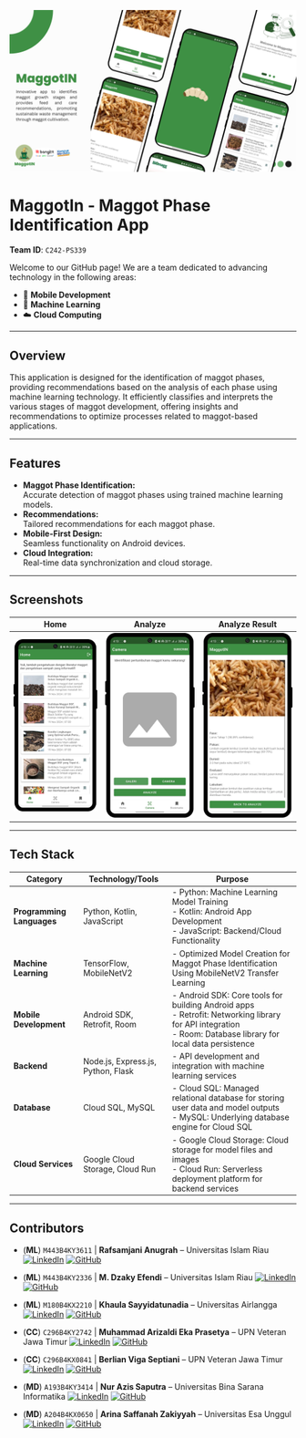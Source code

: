 ![Home](assets/_MaggotIN%20%20(3).png)
# MaggotIn - Maggot Phase Identification App

**Team ID**: `C242-PS339`

Welcome to our GitHub page! We are a team dedicated to advancing technology in the following areas:
- 📱 **Mobile Development**
- 🤖 **Machine Learning**
- ☁️ **Cloud Computing**

---

## Overview

This application is designed for the identification of maggot phases, providing recommendations based on the analysis of each phase using machine learning technology. 
It efficiently classifies and interprets the various stages of maggot development, offering insights and recommendations to optimize processes related to maggot-based applications.

---

## Features

- **Maggot Phase Identification:**  
  Accurate detection of maggot phases using trained machine learning models.
- **Recommendations:**  
  Tailored recommendations for each maggot phase.
- **Mobile-First Design:**  
  Seamless functionality on Android devices.
- **Cloud Integration:**  
  Real-time data synchronization and cloud storage.

---

## Screenshots
| **Home**              | **Analyze**      | **Analyze Result**         |
|--------------------------|-------------------------|--------------------------|
| ![Home](assets/11_home.png) | ![Analyze](assets/16_camera_page.png) | ![Result](assets/19_result1.png) |

---

## Tech Stack

| **Category**             | **Technology/Tools**              | **Purpose**                                                                 |
|---------------------------|------------------------------------|-----------------------------------------------------------------------------|
| **Programming Languages** | Python, Kotlin, JavaScript  | - Python: Machine Learning Model Training <br> - Kotlin: Android App Development <br> - JavaScript: Backend/Cloud Functionality |
| **Machine Learning**      | TensorFlow, MobileNetV2 | - Optimized Model Creation for Maggot Phase Identification Using MobileNetV2 Transfer Learning          |
| **Mobile Development**    | Android SDK, Retrofit, Room    | - Android SDK: Core tools for building Android apps <br>  - Retrofit: Networking library for API integration <br> - Room: Database library for local data persistence         |
| **Backend**               | Node.js, Express.js, Python, Flask  | - API development and integration with machine learning services            |
| **Database**              | Cloud SQL, MySQL | - Cloud SQL: Managed relational database for storing user data and model outputs <br> - MySQL: Underlying database engine for Cloud SQL |
| **Cloud Services**        | Google Cloud Storage, Cloud Run | - Google Cloud Storage: Cloud storage for model files and images <br> - Cloud Run: Serverless deployment platform for backend services <br> |

---


## Contributors

- (**ML**) `M443B4KY3611` | **Rafsamjani Anugrah** – Universitas Islam Riau
[![LinkedIn](https://img.shields.io/badge/LinkedIn-0A66C2?logo=linkedin&logoColor=white&style=flat-circle)](https://linkedin.com/in/rafsamjani-anugrah) 
[![GitHub](https://img.shields.io/badge/GitHub-171515?logo=github&logoColor=white&style=flat-circle)](https://github.com/rafsaja)

- (**ML**) `M443B4KY2336` | **M. Dzaky Efendi** – Universitas Islam Riau
[![LinkedIn](https://img.shields.io/badge/LinkedIn-0A66C2?logo=linkedin&logoColor=white&style=flat-circle)](https://linkedin.com/in/m-dzaky-efendi) 
[![GitHub](https://img.shields.io/badge/GitHub-171515?logo=github&logoColor=white&style=flat-circle)](https://github.com/DzakyJaki)

- (**ML**) `M180B4KX2210` | **Khaula Sayyidatunadia** – Universitas Airlangga
[![LinkedIn](https://img.shields.io/badge/LinkedIn-0A66C2?logo=linkedin&logoColor=white&style=flat-circle)](https://linkedin.com/in/khaula-sayyidatunadia) 
[![GitHub](https://img.shields.io/badge/GitHub-171515?logo=github&logoColor=white&style=flat-circle)](https://github.com/)

- (**CC**) `C296B4KY2742` | **Muhammad Arizaldi Eka Prasetya** – UPN Veteran Jawa Timur
[![LinkedIn](https://img.shields.io/badge/LinkedIn-0A66C2?logo=linkedin&logoColor=white&style=flat-circle)](https://linkedin.com/in/arizaldiprasetya) 
[![GitHub](https://img.shields.io/badge/GitHub-171515?logo=github&logoColor=white&style=flat-circle)](https://github.com/arizaldiprasetya)

- (**CC**) `C296B4KX0841` | **Berlian Viga Septiani** – UPN Veteran Jawa Timur
[![LinkedIn](https://img.shields.io/badge/LinkedIn-0A66C2?logo=linkedin&logoColor=white&style=flat-circle)](https://linkedin.com/in/berlian-viga-septiani) 
[![GitHub](https://img.shields.io/badge/GitHub-171515?logo=github&logoColor=white&style=flat-circle)](https://github.com/berlianviga)

- (**MD**) `A193B4KY3414` | **Nur Azis Saputra** –  Universitas Bina Sarana Informatika
[![LinkedIn](https://img.shields.io/badge/LinkedIn-0A66C2?logo=linkedin&logoColor=white&style=flat-circle)](https://linkedin.com/in/nurazissaputra) 
[![GitHub](https://img.shields.io/badge/GitHub-171515?logo=github&logoColor=white&style=flat-circle)](https://github.com/nuazsa)

- (**MD**) `A204B4KX0650` | **Arina Saffanah Zakiyyah** – Universitas Esa Unggul
[![LinkedIn](https://img.shields.io/badge/LinkedIn-0A66C2?logo=linkedin&logoColor=white&style=flat-circle)](https://linkedin.com/in/arinasaffanah) 
[![GitHub](https://img.shields.io/badge/GitHub-171515?logo=github&logoColor=white&style=flat-circle)](https://github.com/arinasaffanah)
